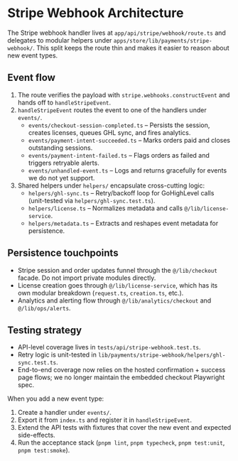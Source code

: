 # Stripe Webhook Architecture

The Stripe webhook handler lives at `app/api/stripe/webhook/route.ts` and delegates to modular helpers under `apps/store/lib/payments/stripe-webhook/`. This split keeps the route thin and makes it easier to reason about new event types.

## Event flow

1. The route verifies the payload with `stripe.webhooks.constructEvent` and hands off to `handleStripeEvent`.
2. `handleStripeEvent` routes the event to one of the handlers under `events/`.
   - `events/checkout-session-completed.ts` – Persists the session, creates licenses, queues GHL sync, and fires analytics.
   - `events/payment-intent-succeeded.ts` – Marks orders paid and closes outstanding sessions.
   - `events/payment-intent-failed.ts` – Flags orders as failed and triggers retryable alerts.
   - `events/unhandled-event.ts` – Logs and returns gracefully for events we do not yet support.
3. Shared helpers under `helpers/` encapsulate cross-cutting logic:
   - `helpers/ghl-sync.ts` – Retry/backoff loop for GoHighLevel calls (unit-tested via `helpers/ghl-sync.test.ts`).
   - `helpers/license.ts` – Normalizes metadata and calls `@/lib/license-service`.
   - `helpers/metadata.ts` – Extracts and reshapes event metadata for persistence.

## Persistence touchpoints

- Stripe session and order updates funnel through the `@/lib/checkout` facade. Do not import private modules directly.
- License creation goes through `@/lib/license-service`, which has its own modular breakdown (`request.ts`, `creation.ts`, etc.).
- Analytics and alerting flow through `@/lib/analytics/checkout` and `@/lib/ops/alerts`.

## Testing strategy

- API-level coverage lives in `tests/api/stripe-webhook.test.ts`.
- Retry logic is unit-tested in `lib/payments/stripe-webhook/helpers/ghl-sync.test.ts`.
- End-to-end coverage now relies on the hosted confirmation + success page flows; we no longer maintain the embedded checkout Playwright spec.

When you add a new event type:

1. Create a handler under `events/`.
2. Export it from `index.ts` and register it in `handleStripeEvent`.
3. Extend the API tests with fixtures that cover the new event and expected side-effects.
4. Run the acceptance stack (`pnpm lint`, `pnpm typecheck`, `pnpm test:unit`, `pnpm test:smoke`).
